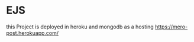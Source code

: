 # EJS

this Project  is deployed in heroku and mongodb as a hosting https://mero-post.herokuapp.com/

